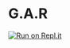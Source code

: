 # G.A.R
[![Run on Repl.it](https://repl.it/badge/github/NAYCal/G.A.R)](https://repl.it/github/NAYCal/G.A.R)